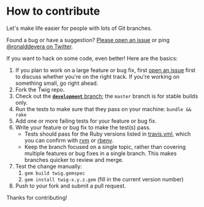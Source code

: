 How to contribute
=================

Let's make life easier for people with lots of Git branches.

Found a bug or have a suggestion? [Please open an issue][issues] or ping
[@ronalddevera on Twitter][twitter].

If you want to hack on some code, even better! Here are the basics:

1.  If you plan to work on a large feature or bug fix, first
    [open an issue][issues] first to discuss whether you're on the right track.
    If you're working on something small, go right ahead.
2.  Fork the Twig repo.
3.  Check out the [**`development`** branch][dev branch]; the `master` branch is
    for stable builds only.
4.  Run the tests to make sure that they pass on your machine: `bundle && rake`
5.  Add one or more failing tests for your feature or bug fix.
6.  Write your feature or bug fix to make the test(s) pass.
    * Tests should pass for the Ruby versions listed in
      [travis.yml][travis.yml], which you can confirm with [rvm][rvm] or
      [rbenv][rbenv].
    * Keep the branch focused on a single topic, rather than covering multiple
      features or bug fixes in a single branch. This makes branches quicker to
      review and merge.
7.  Test the change manually:
    1.  `gem build twig.gemspec`
    2.  `gem install twig-x.y.z.gem` (fill in the current version number)
8.  Push to your fork and submit a pull request.

Thanks for contributing!

[issues]:     https://github.com/rondevera/twig/issues
[twitter]:    https://twitter.com/ronalddevera
[dev branch]: https://github.com/rondevera/twig/commits/development
[rvm]:        https://rvm.io/
[rbenv]:      http://rbenv.org/
[travis.yml]: https://github.com/rondevera/twig/blob/master/.travis.yml
